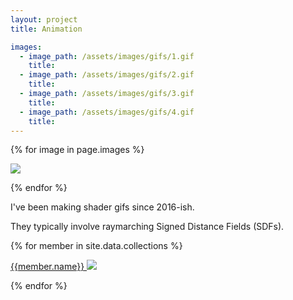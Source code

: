```yaml
---
layout: project
title: Animation

images:
  - image_path: /assets/images/gifs/1.gif
    title:
  - image_path: /assets/images/gifs/2.gif
    title:
  - image_path: /assets/images/gifs/3.gif
    title:
  - image_path: /assets/images/gifs/4.gif
    title:
---
```


<div class="gallery">

{% for image in page.images %}

  <a href="{{absolute_url}}{{ image.image_path }}" data-lightbox="gifs"><img src="{{absolute_url}}{{ image.image_path }}"> </a>

{% endfor %}

</div>

I've been making shader gifs since 2016-ish.

They typically involve raymarching Signed Distance Fields (SDFs).

<div class="gallery">

{% for member in site.data.collections %}


<a href="{{absolute_url}}/{{member.link}}">
  {{member.name}}
  <img src="{{absolute_url}}/{{member.head}}" />
</a>

{% endfor %}

</div>

<script src="{{absolute_url}}/assets/js/lightbox-plus-jquery.min.js"></script>
